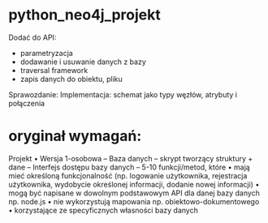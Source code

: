 # python_neo4j_projekt

Dodać do API:
- parametryzacja
- dodawanie i usuwanie danych z bazy
- traversal framework
- zapis danych do obiektu, pliku

Sprawozdanie:
Implementacja: schemat jako typy węzłów, atrybuty i połączenia

# oryginał wymagań:

Projekt
• Wersja 1-osobowa
– Baza danych – skrypt tworzący struktury + dane
– Interfejs dostępu bazy danych – 5-10 funkcji/metod,
które
  • mają mieć określoną funkcjonalność (np. logowanie
    użytkownika, rejestracja użytkownika, wydobycie określonej
    informacji, dodanie nowej informacji)
  • mogą być napisane w dowolnym podstawowym API dla danej
    bazy danych np. node.js
  • nie wykorzystują mapowania np. obiektowo-dokumentowego
  • korzystające ze specyficznych własności bazy danych
